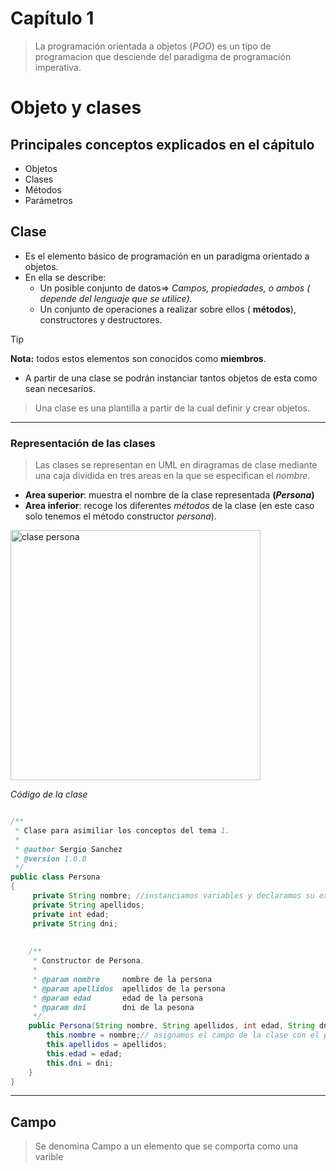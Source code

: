 # Capítulo 1
> La programación orientada a objetos (_POO_) es un tipo de programacion que desciende del paradigma de programación imperativa.
# Objeto y clases

## Principales conceptos explicados en el cápitulo

- Objetos
- Clases
- Métodos
- Parámetros

## Clase
- Es el elemento básico de programación en un paradigma orientado a objetos.
- En ella se describe:
    - Un posible conjunto de datos=> _Campos, propiedades, o ambos ( depende del lenguaje que se utilice)._
    - Un conjunto de operaciones a realizar sobre ellos ( **métodos**), constructores y destructores.
>[!TIP]
>**Nota:** todos estos elementos son conocidos como **miembros**.
<!--:bulb:-->
- A partir de una clase se podrán instanciar tantos objetos de esta como sean necesarios.

> Una clase es una plantilla a partir de la cual definir y crear objetos.

---

### Representación de las clases

> Las clases se representan en UML en diragramas de clase mediante una caja dividida en tres areas en la que se especifican el _nombre_.

- **Area superior**: muestra el nombre de la clase representada **(_Persona_)**
- **Area inferior**: recoge los diferentes _métodos_ de la clase (en este caso solo tenemos el método constructor _persona_).

<img src="../capturas/clasePersona.png" alt="clase persona" width="400" height="400">

_Código de la clase_

```java

/**
 * Clase para asimiliar los conceptos del tema 1.
 * 
 * @author Sergio Sanchez 
 * @version 1.0.0
 */
public class Persona
{
     private String nombre; //instanciamos variables y declaramos su existencia
     private String apellidos;
     private int edad;
     private String dni;
 
 
    /**
     * Constructor de Persona.
     *
     * @param nombre     nombre de la persona
     * @param apellidos  apellidos de la persona
     * @param edad       edad de la persona
     * @param dni        dni de la pesona
     */
    public Persona(String nombre, String apellidos, int edad, String dni) {
        this.nombre = nombre;// asignamos el campo de la clase con el parametro
        this.apellidos = apellidos;
        this.edad = edad;
        this.dni = dni;
    }
}

```
---

## Campo

> Se denomina Campo a un elemento que se comporta como una varible 